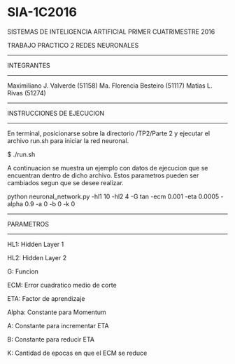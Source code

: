 # SIA-1C2016

SISTEMAS DE INTELIGENCIA ARTIFICIAL
PRIMER CUATRIMESTRE 2016

TRABAJO PRACTICO 2
REDES NEURONALES

**********************************
INTEGRANTES
**********************************
Maximiliano J. Valverde (51158)
Ma. Florencia Besteiro (51117)
Matias L. Rivas (51274)

*********************************
INSTRUCCIONES DE EJECUCION
*********************************

En terminal, posicionarse sobre la directorio /TP2/Parte 2 y ejecutar el archivo run.sh para iniciar la red neuronal.

   $ ./run.sh

A continuacion se muestra un ejemplo con datos de ejecucion que se encuentran dentro de dicho archivo.
Estos parametros pueden ser cambiados segun que se desee realizar.

python neuronal_network.py -hl1 10 -hl2 4 -G tan -ecm 0.001 -eta 0.0005 -alpha 0.9 -a 0 -b 0 -k 0

*********************************
PARAMETROS
*********************************

HL1: Hidden Layer 1

HL2: Hidden Layer 2

G: Funcion

ECM: Error cuadratico medio de corte

ETA: Factor de aprendizaje

Alpha: Constante para Momentum

A: Constante para incrementar ETA

B: Constante para reducir ETA

K: Cantidad de epocas en que el ECM se reduce

